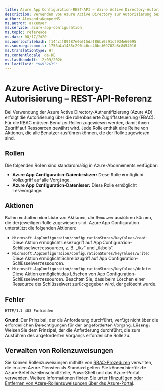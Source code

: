 ```yaml
---
title: Azure App Configuration-REST-API – Azure Active Directory-Autorisierung
description: Verwenden von Azure Active Directory zur Autorisierung bei Azure App Configuration über die REST-API
author: AlexandraKemperMS
ms.author: alkemper
ms.service: azure-app-configuration
ms.topic: reference
ms.date: 08/17/2020
ms.openlocfilehash: f144c1f09f87e0b915daf86ba0391c2934e60095
ms.sourcegitcommit: 1756a8a1485c290c46cc40bc869702b8c8454016
ms.translationtype: HT
ms.contentlocale: de-DE
ms.lasthandoff: 12/09/2020
ms.locfileid: "96932675"
---
```

# <a name="azure-active-directory-authorization---rest-api-reference"></a>Azure Active Directory-Autorisierung – REST-API-Referenz

Bei Verwendung der Azure Active Directory-Authentifizierung (Azure AD) erfolgt die Autorisierung über die rollenbasierte Zugriffssteuerung (RBAC). Für die RBAC müssen Benutzer Rollen zugewiesen werden, damit ihnen Zugriff auf Ressourcen gewährt wird. Jede Rolle enthält eine Reihe von Aktionen, die alle Benutzer ausführen können, die der Rolle zugewiesen sind.

## <a name="roles"></a>Rollen

Die folgenden Rollen sind standardmäßig in Azure-Abonnements verfügbar:

- **Azure App Configuration-Datenbesitzer:** Diese Rolle ermöglicht Vollzugriff auf alle Vorgänge.
- **Azure App Configuration-Datenleser:** Diese Rolle ermöglicht Lesevorgänge.

## <a name="actions"></a>Aktionen

Rollen enthalten eine Liste von Aktionen, die Benutzer ausführen können, die der jeweiligen Rolle zugewiesen sind. Azure App Configuration unterstützt die folgenden Aktionen:

- `Microsoft.AppConfiguration/configurationStores/keyValues/read`: Diese Aktion ermöglicht Lesezugriff auf App Configuration-Schlüsselwertressourcen, z. B. „/kv“ und „/labels“.
- `Microsoft.AppConfiguration/configurationStores/keyValues/write`: Diese Aktion ermöglicht Schreibzugriff auf App Configuration-Schlüsselwertressourcen.
- `Microsoft.AppConfiguration/configurationStores/keyValues/delete`: Diese Aktion ermöglicht das Löschen von App Configuration-Schlüsselwertressourcen. Beachten Sie, dass beim Löschen einer Ressource der Schlüsselwert zurückgegeben wird, der gelöscht wurde.

## <a name="error"></a>Fehler

```http
HTTP/1.1 403 Forbidden
```

**Grund:** Der Prinzipal, der die Anforderung durchführt, verfügt nicht über die erforderlichen Berechtigungen für den angeforderten Vorgang.
**Lösung:** Weisen Sie dem Prinzipal, der die Anforderung durchführt, die zum Ausführen des angeforderten Vorgangs erforderliche Rolle zu.

## <a name="managing-role-assignments"></a>Verwalten von Rollenzuweisungen

Sie können Rollenzuweisungen mithilfe von [RBAC-Prozeduren](../role-based-access-control/overview.md) verwalten, die in allen Azure-Diensten als Standard gelten. Sie können hierfür die Azure-Befehlszeilenschnittstelle, PowerShell und das Azure-Portal verwenden. Weitere Informationen finden Sie unter [Hinzufügen oder Entfernen von Azure-Rollenzuweisungen über das Azure-Portal](../role-based-access-control/role-assignments-portal.md).